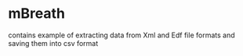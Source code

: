 # mBreath
contains example of extracting data from Xml and Edf file formats and saving them into csv format
